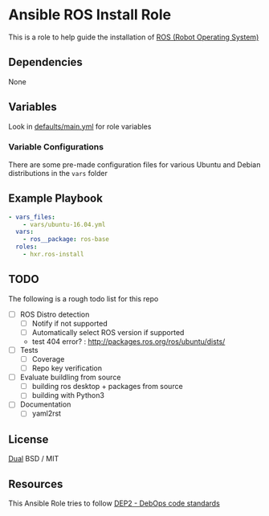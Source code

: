 # Ansible ROS Install Role
This is a role to help guide the installation of [ROS (Robot Operating System)](https://www.ros.org/)  

## Dependencies
None  

## Variables
Look in [defaults/main.yml](defaults/main.yml) for role variables  

### Variable Configurations
There are some pre-made configuration files for various Ubuntu and Debian distributions in the `vars` folder  

## Example Playbook
```yaml
- vars_files:
    - vars/ubuntu-16.04.yml
  vars:
    - ros__package: ros-base
  roles:
    - hxr.ros-install
```

## TODO
The following is a rough todo list for this repo  

- [ ] ROS Distro detection  
    - [ ] Notify if not supported  
    - [ ] Automatically select ROS version if supported  
    - test 404 error? : http://packages.ros.org/ros/ubuntu/dists/  
- [ ] Tests  
    - [ ] Coverage  
    - [ ] Repo key verification  
- [ ] Evaluate buildling from source  
  - [ ] building ros desktop + packages from source  
  - [ ] building with Python3  
- [ ] Documentation  
    - [ ] yaml2rst  

## License
[Dual](https://github.com/sfackler/rust-postgres-macros/issues/19) BSD / MIT  

## Resources
This Ansible Role tries to follow [DEP2 - DebOps code standards](https://docs.debops.org/en/master/dep/dep-0002.html)  
